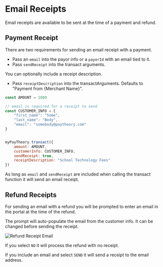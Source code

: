 # Email Receipts

Email receipts are available to be sent at the time of a payment and refund.

## Payment Receipt

There are two requirements for sending an email receipt with a payment.

* Pass an `email` into the payor info or a `payorId` with an email tied to it.
* Pass `sendReceipt` into the transact arguments.

You can optionally include a receipt description. 
* Pass `receiptDescription` into the transactArguments. Defaults to "Payment from {Merchant Name}".

```javascript
const AMOUNT = 1000

// email is required for a receipt to send
const CUSTOMER_INFO = {
    "first_name": "Some",
    "last_name": "Body",
    "email": "somebody@paytheory.com"
}


myPayTheory.transact({
    amount: AMOUNT,
    customerInfo: CUSTOMER_INFO,
    sendReceipt: true, 
    receiptDescription: "School Technology Fees"
})
```

As long as `email` and `sendReceipt` are included when calling the transact function it will send an email receipt.

## Refund Receipts

For sending an email with a refund you will be prompted to enter an email in the portal at the time of the refund.

The prompt will auto-populate the email from the customer info. It can be changed before sending the receipt.

![Refund Receipt Email](https://books-ui-assets.s3.amazonaws.com/refund-receipt.png)

If you select `NO` it will process the refund with no receipt.

If you include an email and select `SEND` it will send a receipt to the email address.
